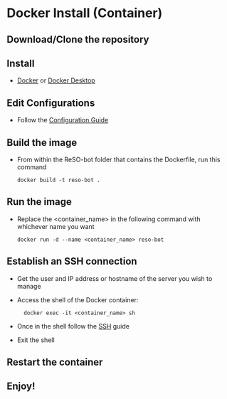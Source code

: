 # Docker Install (Container)

## Download/Clone the repository

## Install

- [Docker]() or [Docker Desktop]()

## Edit Configurations

- Follow the [Configuration Guide](Configuration.MD)

## Build the image

- From within the ReSO-bot folder that contains the Dockerfile, run this command
    ~~~
    docker build -t reso-bot .
    ~~~
## Run the image

- Replace the <container_name> in the following command with whichever name you want 
    ~~~
    docker run -d --name <container_name> reso-bot
    ~~~
## Establish an SSH connection

- Get the user and IP address or hostname of the server you wish to manage

- Access the shell of the Docker container:
  ~~~
    docker exec -it <container_name> sh
  ~~~
  
- Once in the shell follow the [SSH](SSH_Setup.MD) guide
- Exit the shell

## Restart the container

## Enjoy!
